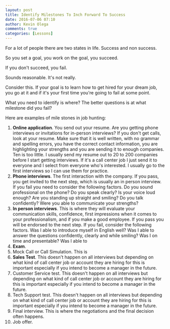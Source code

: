```yaml
---
layout: post
title: Identify Milestones To Inch Forward To Success
date: 2016-07-06 07:10
author: Kevin Olega
comments: true
categories: [Lessons]
---
```

For a lot of people there are two states in life. Success and non success.

So you set a goal, you work on the goal, you succeed.

If you don't succeed, you fail.

Sounds reasonable. It's not really.

Consider this. If your goal is to learn how to get hired for your dream job, you go at it and if it's your first time you're going to fail at some point.

What you need to identify is where? The better questions is at what milestone did you fail?

Here are examples of mile stones in job hunting:

<ol>
    <li><strong>Online application</strong>. You send out your resume. Are you getting phone interviews or invitations for in-person interviews? If you don't get calls, look at your resume. Make sure that it is well written, with no grammar and spelling errors, you have the correct contact information, you are highlighting your strengths and you are sending it to enough companies. Ten is too little. I usually send my resume out to 20 to 200 companies before I start getting interviews. If it's a call center job I just send it to everyone and I select from everyone who's interested. I usually go to the first interviews so I can use them for practice.</li>
    <li><strong>Phone interviews</strong>. The first interaction with the company. If you pass, you get invited to the next step, which is usually an in person interview. If you fail you need to consider the following factors. Do you sound professional on the phone? Do you speak clearly? Is your voice loud enough? Are you standing up straight and smiling? Do you talk confidently? Were you able to communicate your strengths?</li>
    <li><strong>In person interviews</strong>. This is where they will evaluate your communication skills, confidence, first impressions when it comes to your professionalism, and if you make a good employee. If you pass you will be endorsed to the next step. If you fail, consider the following factors. Was I able to introduce myself in English well? Was I able to answer the questions confidently, clearly and while smiling? Was I on time and presentable? Was I able to</li>
    <li><strong>Exam</strong>.</li>
    <li>Mock Call or Call Simulation. This is</li>
    <li><strong>Sales Test</strong>. This doesn't happen on all interviews but depending on what kind of call center job or account they are hiring for this is important especially if you intend to become a manager in the future.</li>
    <li>Customer Service test. This doesn't happen on all interviews but depending on what kind of call center job or account they are hiring for this is important especially if you intend to become a manager in the future.</li>
    <li>Tech Support test. This doesn't happen on all interviews but depending on what kind of call center job or account they are hiring for this is important especially if you intend to become a manager in the future.</li>
    <li>Final interview. This is where the negotiations and the final decision often happens.</li>
    <li>Job offer.</li>
</ol>
